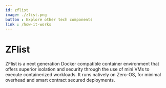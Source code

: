 ```yaml
---
id: zflist
image: ./zlist.png
button : Explore other tech components
link : /how-it-works
---
```

# ZFlist

ZFlist is a next generation Docker compatible container environment that offers superior isolation and security through the use of mini VMs to execute containerized workloads. It runs natively on Zero-OS, for minimal overhead and smart contract secured deployments.
